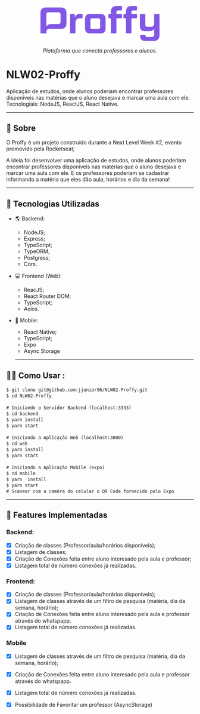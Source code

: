 

<p align="center">
<img src="https://raw.githubusercontent.com/matheusjouan/NLW02-Proffy/master/proffyImg.png" width="320px"/>
<p align="center"><i>Plataforma que conecta professores e alunos.</i></p>
</p>


# NLW02-Proffy
Aplicação de estudos, onde alunos poderiam encontrar professores disponíveis nas matérias que o aluno desejava e marcar uma aula com ele. Tecnologiais: NodeJS, ReactJS, React Native.

---

## 📔 Sobre

O Proffy é um projeto construído durante a Next Level Week #2, evento promovido pela Rocketseat;

A ideia foi desenvolver uma aplicação de estudos, onde alunos poderiam encontrar professores disponíveis nas matérias que o aluno desejava e marcar uma aula com ele. E os professores poderiam se cadastrar informando a matéria que eles dão aula, horários e dia da semana!

---

## :rocket: Tecnologias Utilizadas

- 🌎 Backend:
  - NodeJS;
  - Express;
  - TypeScript;
  - TypeORM;
  - Postgress;
  - Cors.
  
- 💻 Frontend (Web):
  - ReacJS;
  - React Router DOM;
  - TypeScript;
  - Axios.
  
- 📱  Mobile:
  - React Native;
  - TypeScript;
  - Expo
  - Async Storage
  
  ---
  
## 👨‍💻️ Como Usar  :

```shell
$ git clone git@github.com:jjunior96/NLW02-Proffy.git
$ cd NLW02-Proffy

# Iniciando o Servidor Backend (localhost:3333)
$ cd backend
$ yarn install
$ yarn start

# Iniciando a Aplicação Web (localhost:3000)
$ cd web
$ yarn install
$ yarn start

# Iniciando a Aplicação Mobile (expo)
$ cd mobile
$ yarn  install
$ yarn start
# Scanear com a camêra do celular o QR Code fornecido pelo Expo
```

---

## :hammer: Features Implementadas

### Backend:

  - [x] Criação de classes (Professor/aula/horários disponíveis);
  - [x] Listagem de classes;
  - [x] Criação de Conexões feita entre aluno interesado pela aula e professor;
  - [x] Listagem total de número conexões já realizadas.

### Frontend:
  - [x] Criação de classes (Professor/aula/horários disponíveis);
  - [x] Listagem de classes através de um filtro de pesquisa (matéria, dia da semana, horário);
  - [x] Criação de Conexões feita entre aluno interesado pela aula e professor através do whatspapp.
  - [x] Listagem total de número conexões já realizadas.

### Mobile

  - [x] Listagem de classes através de um filtro de pesquisa (matéria, dia da semana, horário);
  - [x] Criação de Conexões feita entre aluno interesado pela aula e professor através do whatspapp.
  - [x] Listagem total de número conexões já realizadas.
  - [x] Possibilidade de Favoritar um professor (AsyncStorage)
  
